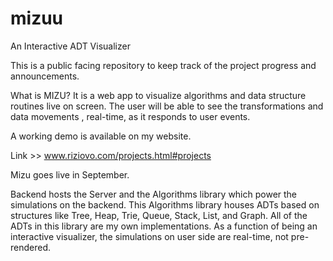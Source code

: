 # mizuu
An Interactive ADT Visualizer

This is a public facing repository to keep track of the project progress and announcements.


What is MIZU?
It is a web app to visualize algorithms and data structure routines live on screen. The user will be able to see the transformations and data movements , real-time, as it responds to user events.

A working demo is available on my website.

Link >> www.riziovo.com/projects.html#projects

Mizu goes live in September.

Backend hosts the Server and the Algorithms library which power the simulations on the backend. This Algorithms library houses ADTs based on structures like Tree, Heap, Trie, Queue, Stack, List, and Graph. All of the ADTs in this library are my own implementations. As a function of being an interactive visualizer, the simulations on user side are real-time, not pre-rendered.

